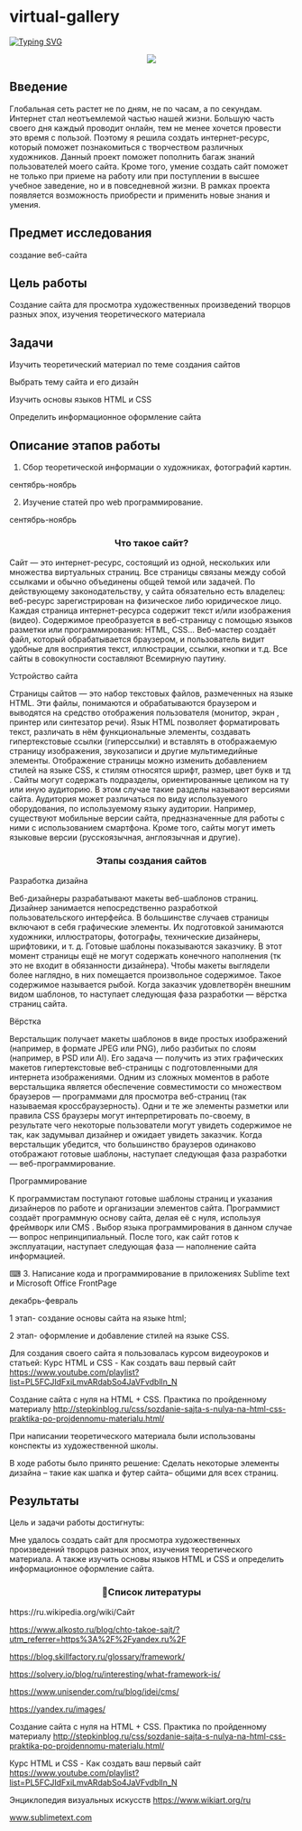 # virtual-gallery


[![Typing SVG](https://readme-typing-svg.herokuapp.com?color=%2336BCF7&lines=Виртуальная+картинная+галерея)](https://git.io/typing-svg)

<p align="center">
  <img src="https://readme-typing-svg.demolab.com/?lines=Виртуальная+картинная+галерея&font=Fira%20Code&center=true&width=1000&height=100&size=40&duration=3500&pause=500">
</p>
 
## Введение
Глобальная сеть растет не по дням, не по часам, а по секундам. Интернет стал неотъемлемой частью нашей жизни. Большую часть своего дня каждый проводит онлайн, тем не менее хочется провести это время с пользой.  Поэтому я решила создать интернет-ресурс, который поможет познакомиться с творчеством различных художников. Данный проект поможет пополнить багаж знаний пользователей моего сайта.  Кроме того, умение создать сайт поможет не только при приеме на работу или при поступлении в высшее учебное заведение, но и в повседневной жизни. В рамках проекта появляется возможность приобрести и применить новые знания и умения. 

## Предмет исследования 
создание веб-сайта

## Цель работы
Создание сайта для просмотра художественных произведений творцов разных эпох, изучения теоретического материала

## Задачи
Изучить теоретический материал по теме создания сайтов

Выбрать тему сайта и его дизайн

Изучить основы языков HTML и CSS

Определить информационное оформление сайта

## Описание этапов работы
1.	Сбор теоретической информации о художниках, фотографий картин.

сентябрь-ноябрь

2.	Изучение статей про web программирование.

сентябрь-ноябрь

   <h3 align="center"> Что такое сайт?</h3>
     
 Сайт — это интернет-ресурс, состоящий из одной, нескольких или множества виртуальных страниц. Все страницы связаны между собой ссылками и обычно объединены общей темой или задачей. По действующему законодательству, у сайта обязательно есть владелец: веб-ресурс зарегистрирован на физическое либо юридическое лицо.
Каждая страница интернет-ресурса содержит текст и/или изображения (видео). Содержимое преобразуется в веб-страницу с помощью языков разметки или программирования: HTML, CSS… Веб-мастер создаёт файл, который обрабатывается браузером, и пользователь видит удобные для восприятия текст, иллюстрации, ссылки, кнопки и т.д. Все сайты в совокупности составляют Всемирную паутину.

Устройство сайта

Страницы сайтов — это набор текстовых файлов, размеченных на языке HTML. Эти файлы, понимаются и обрабатываются браузером и выводятся на средство отображения пользователя (монитор, экран , принтер или синтезатор речи). Язык HTML позволяет форматировать текст, различать в нём функциональные элементы, создавать гипертекстовые ссылки (гиперссылки) и вставлять в отображаемую страницу изображения, звукозаписи и другие мультимедийные элементы. 
Отображение страницы можно изменить добавлением стилей на языке CSS, к стилям относятся шрифт, размер, цвет букв и тд .
Сайты могут содержать подразделы, ориентированные целиком на ту или иную аудиторию. В этом случае такие разделы называют версиями сайта. Аудитория может различаться по виду используемого оборудования, по используемому языку аудитории. Например, существуют мобильные версии сайта, предназначенные для работы с ними с использованием смартфона. Кроме того, сайты могут иметь языковые версии (русскоязычная, англоязычная и другие).

  <h3 align="center">Этапы создания сайтов</h3>
  
Разработка дизайна 

Веб-дизайнеры разрабатывают макеты веб-шаблонов страниц. Дизайнер занимается непосредственно разработкой пользовательского интерфейса. В большинстве случаев страницы включают в себя графические элементы. Их подготовкой занимаются художники, иллюстраторы, фотографы, технические дизайнеры, шрифтовики, и т. д. Готовые шаблоны показываются заказчику. В этот момент страницы ещё не могут содержать конечного наполнения (тк это не входит в обязанности дизайнера). Чтобы макеты выглядели более наглядно, в них помещается произвольное содержимое. Такое содержимое называется рыбой. Когда заказчик удовлетворён внешним видом шаблонов, то наступает следующая фаза разработки — вёрстка страниц сайта.

Вёрстка

Верстальщик получает макеты шаблонов в виде простых изображений (например, в формате JPEG или PNG), либо разбитых по слоям (например, в PSD или AI). Его задача — получить из этих графических макетов гипертекстовые веб-страницы с подготовленными для интернета изображениями.
Одним из сложных моментов в работе верстальщика является обеспечение совместимости со множеством браузеров — программами для просмотра веб-страниц (так называемая кроссбраузерность). Одни и те же элементы разметки или правила CSS браузеры могут интерпретировать по-своему, в результате чего некоторые пользователи могут увидеть содержимое не так, как задумывал дизайнер и ожидает увидеть заказчик. Когда верстальщик убедится, что большинство браузеров одинаково отображают готовые шаблоны, наступает следующая фаза разработки — веб-программирование.

Программирование

К программистам поступают готовые шаблоны страниц и указания дизайнеров по работе и организации элементов сайта. Программист создаёт программную основу сайта, делая её с нуля, используя фреймворк  или CMS . Выбор языка программирования в данном случае — вопрос непринципиальный.
После того, как сайт готов к эксплуатации, наступает следующая фаза — наполнение сайта информацией.




⌨ 3.	Написание кода и программирование в приложениях Sublime text и Microsoft Office FrontPage

декабрь-февраль

1 этап- создание основы сайта на языке html;

2 этап- оформление и добавление стилей на языке CSS.

Для создания своего сайта я пользовалась курсом видеоуроков и статьей:
Курс HTML и CSS - Как создать ваш первый сайт https://www.youtube.com/playlist?list=PL5FCJIdFxiLmvARdabSo4JaVFvdblln_N

Создание сайта с нуля на HTML + CSS. Практика по пройденному материалу
http://stepkinblog.ru/css/sozdanie-sajta-s-nulya-na-html-css-praktika-po-projdennomu-materialu.html/

При написании теоретического материала были использованы конспекты из художественной школы.

В ходе работы было принято решение:
Сделать некоторые элементы дизайна – такие как шапка и футер сайта– общими для всех страниц.

## Результаты
Цель и задачи работы достигнуты:

Мне удалось создать сайт для просмотра художественных произведений творцов разных эпох, изучения теоретического материала. А также изучить основы языков HTML и CSS и определить информационное оформление сайта.
   
<p align="center">
  <h3 align="center">📖Список литературы</h3>
</p>
https://ru.wikipedia.org/wiki/Сайт

https://www.alkosto.ru/blog/chto-takoe-sajt/?utm_referrer=https%3A%2F%2Fyandex.ru%2F

https://blog.skillfactory.ru/glossary/framework/

https://solvery.io/blog/ru/interesting/what-framework-is/

https://www.unisender.com/ru/blog/idei/cms/

https://yandex.ru/images/

Создание сайта с нуля на HTML + CSS. Практика по пройденному материалу
http://stepkinblog.ru/css/sozdanie-sajta-s-nulya-na-html-css-praktika-po-projdennomu-materialu.html/

Курс HTML и CSS - Как создать ваш первый сайт https://www.youtube.com/playlist?list=PL5FCJIdFxiLmvARdabSo4JaVFvdblln_N

Энциклопедия визуальных искусств
https://www.wikiart.org/ru

www.sublimetext.com

